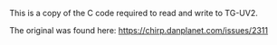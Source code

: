 This is a copy of the C code required to read and write to TG-UV2.

The original was found here: https://chirp.danplanet.com/issues/2311
